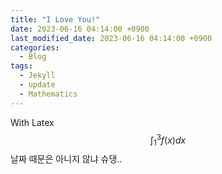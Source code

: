 ```yaml
---
title: "I Love You!"
date: 2023-06-16 04:14:00 +0900
last_modified_date: 2023-06-16 04:14:00 +0900
categories:
  - Blog
tags:
  - Jekyll
  - update
  - Mathematics
---
```


With Latex $$\int_{1}^{3} f\left(x\right) dx$$
날짜 때문은 아니지 않냐 슈댕..
